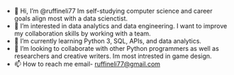 - 👋 Hi, I’m @ruffineli77 Im self-studying computer science and career goals align most with a data scienctist.
- 👀 I’m interested in data analytics and data engineering. I want to improve my collaboration skills by working with a team.
- 🌱 I’m currently learning Python 3, SQL, APIs, and data analytics.
- 💞️ I’m looking to collaborate with other Python programmers as well as researchers and creative writers. Im most intrested in game design.
- 📫 How to reach me email- ruffineli77@gmail.com

<!---
ruffineli77/ruffineli77 is a ✨ special ✨ repository because its `README.md` (this file) appears on your GitHub profile.
You can click the Preview link to take a look at your changes.
--->
